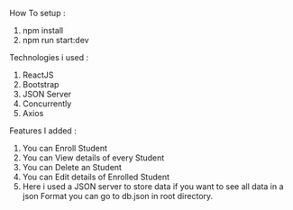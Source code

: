 How To setup : 

1. npm install
2. npm run start:dev

Technologies i used :

1. ReactJS
2. Bootstrap
3. JSON Server
4. Concurrently
5. Axios

Features I added : 

1. You can Enroll Student 
2. You can View details of every Student
3. You can Delete an Student 
4. You can Edit details of Enrolled Student 
5. Here i used a JSON server to store data if you want to see all data in a json Format you  can go to db.json in root directory.